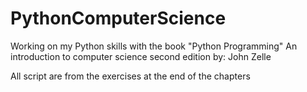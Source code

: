 PythonComputerScience
=====================
Working on my Python skills with the book
"Python Programming" 
An introduction to computer science
second edition
by: John Zelle

All script are from the exercises at the end of the chapters
